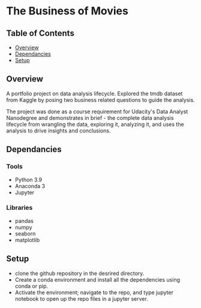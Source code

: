 # The Business of Movies 


## Table of Contents 

* [Overview](#Overview) 
* [Dependancies](#Dependancies)
* [Setup](#Setup)

## Overview 

A portfolio project on data analysis lifecycle. Explored the tmdb dataset from Kaggle by posing two business related questions to guide the analysis.

The project was done as a course requirement for Udacity's Data Analyst Nanodegree and demonstrates in brief - the complete data analysis lifecycle
from wrangling the data, exploring it, analyzing it, and uses the analysis to drive insights and conclusions. 




## Dependancies

### Tools 

* Python 3.9
* Anaconda 3
* Jupyter 

### Libraries

* pandas
* numpy
* seaborn
* matplotlib


## Setup

* clone the github repository in the desrired directory.
* Create a conda environment and install all the dependencies using conda or pip.
* Activate the environment; navigate to the repo, and type jupyter notebook to open up the repo files in a jupyter server.  

